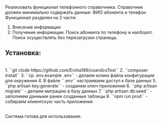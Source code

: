 Реализовать функционал телефонного справочника. Справочник должен минимально содержать данные: ФИО абонента и телефон <br>
Функционал разделен на 2 части: <br>
1.	Внесение информации
2.	Получение информации: Поиск абонента по телефону и наоборот. Поиск осуществлять без перезагрузки страницы.

## Установка: 
<br>
1. ``git clode https://github.com/Eroha186/coandcoTest``
2. ``composer install``
3. ``cp .env.example .env`` - делаем копию файла конфигурации для окружения
4. В файле ``.env`` настраиваем доступ к базе данных
5. ``php artisan key:generate`` - созданем ключ приложения
6. ``php artisan migrate`` - делаем миграцию в базу данных
7. ``php artisan db:seed`` - заполняем данными ранее созданные таблицы
8. ``npm run prod`` - собираем клиентскую часть приложения
<br>
<br>

Система готова для использования. 
